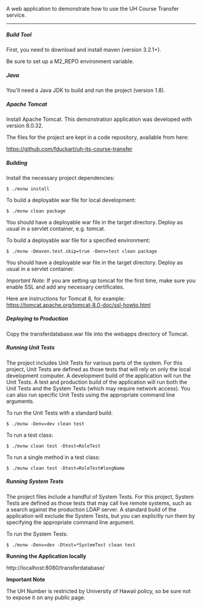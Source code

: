 A web application to demonstrate how to use the UH Course Transfer service.

***
##### Build Tool
First, you need to download and install maven (version 3.2.1+).

Be sure to set up a M2_REPO environment variable.

##### Java
You'll need a Java JDK to build and run the project (version 1.8).

##### Apache Tomcat
Install Apache Tomcat.
This demonstration application was developed with version 8.0.32.

The files for the project are kept in a code repository,
available from here:

https://github.com/fduckart/uh-its-course-transfer

##### Building
Install the necessary project dependencies:

    $ ./mvnw install

To build a deployable war file for local development:

    $ ./mvnw clean package

You should have a deployable war file in the target directory.
Deploy as usual in a servlet container, e.g. tomcat.

To build a deployable war file for a specified environment:

    $ ./mvnw -Dmaven.test.skip=true -Denv=test clean package

You should have a deployable war file in the target directory.
Deploy as usual in a servlet container.


_Important Note:_
If you are setting up tomcat for the first time,
make sure you enable SSL and add any necessary certificates.

Here are instructions for Tomcat 8, for example:
https://tomcat.apache.org/tomcat-8.0-doc/ssl-howto.html

##### Deploying to Production
Copy the transferdatabase.war file into the webapps directory of Tomcat.

##### Running Unit Tests
The project includes Unit Tests for various parts of the system.
For this project, Unit Tests are defined as those tests that will
rely on only the local development computer.
A development build of the application will run the Unit Tests.
A test and production build of the application will run both the
Unit Tests and the System Tests (which may require network access).
You can also run specific Unit Tests using the appropriate command
line arguments.

To run the Unit Tests with a standard build:

    $ ./mvnw -Denv=dev clean test

To run a test class:

    $ ./mvnw clean test -Dtest=RoleTest

To run a single method in a test class:

    $ ./mvnw clean test -Dtest=RoleTest#longName

##### Running System Tests
The project files include a handful of System Tests.
For this project, System Tests are defined as those tests that may
call live remote systems, such as a search against the production
LDAP server. A standard build of the application will exclude the
System Tests, but you can explicitly run them by specifying the
appropriate command line argument.

To run the System Tests:

    $ ./mvnw -Denv=dev -Dtest=*SystemTest clean test

**Running the Application locally**

http://localhost:8080/transferdatabase/

**Important Note**

The UH Number is restricted by University of Hawaii policy, so be sure not to expose it on any public page.
